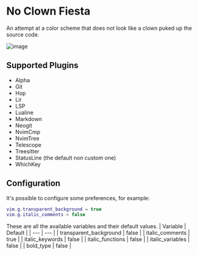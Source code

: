 # No Clown Fiesta

An attempt at a color scheme that does not look like a clown puked up the source code.

![image](https://gustafrydholm.xyz/images/no-clown-fiesta.png)

## Supported Plugins

- Alpha
- Git
- Hop
- Lir
- LSP
- Lualine
- Markdown
- Neogit
- NvimCmp
- NvimTree
- Telescope
- Treesitter
- StatusLine (the default non custom one)
- WhichKey

## Configuration
It's possible to configure some preferences, for example:

```lua
vim.g.transparent_background = true
vim.g.italic_comments = false
```

These are all the available variables and their default values.
| Variable | Default |
| --- | --- |
| transparent_background | false |
| italic_comments | true |
| italic_keywords | false |
| italic_functions | false |
| italic_variables | false |
| bold_type | false |
